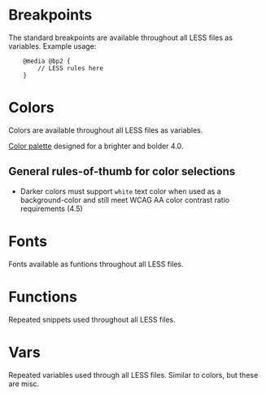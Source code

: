 # Breakpoints
The standard breakpoints are available throughout all LESS files as variables. Example usage:
 
```LESS   
    @media @bp2 {
        // LESS rules here
    }
```

# Colors
Colors are available throughout all LESS files as variables.

[Color palette](http://www.colourlovers.com/palette/2910806/UNLedu_Framework_4.0) designed for a brighter and bolder 4.0.

## General rules-of-thumb for color selections
* Darker colors must support `white` text color when used as a background-color and still meet WCAG AA color contrast ratio requirements (4.5)

# Fonts

Fonts available as funtions throughout all LESS files.

# Functions
Repeated snippets used throughout all LESS files.

# Vars
Repeated variables used through all LESS files. Similar to colors, but these are misc.